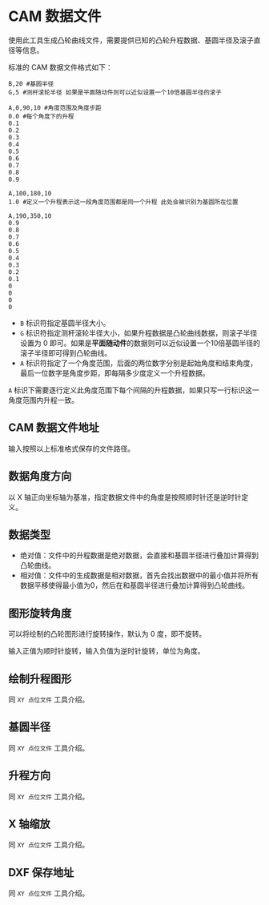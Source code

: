 # CAM 数据文件

使用此工具生成凸轮曲线文件，需要提供已知的凸轮升程数据、基圆半径及滚子直径等信息。

标准的 CAM 数据文件格式如下：
```
B,20 #基圆半径
G,5 #测杆滚轮半径 如果是平面随动件则可以近似设置一个10倍基圆半径的滚子

A,0,90,10 #角度范围及角度步距
0.0 #每个角度下的升程
0.1
0.2
0.3
0.4
0.5
0.6
0.7
0.8
0.9

A,100,180,10
1.0 #定义一个升程表示这一段角度范围都是同一个升程 此处会被识别为基圆所在位置

A,190,350,10
0.9
0.8
0.7
0.6
0.5
0.4
0.3
0.2
0.1
0
0
0
0
```

- `B` 标识符指定基圆半径大小。
- `G` 标识符指定测杆滚轮半径大小，如果升程数据是凸轮曲线数据，则滚子半径设置为 0 即可。如果是**平面随动件**的数据则可以近似设置一个10倍基圆半径的滚子半径即可得到凸轮曲线。
- `A` 标识符指定了一个角度范围，后面的两位数字分别是起始角度和结束角度，最后一位数字是角度步距，即每隔多少度定义一个升程数据。

`A` 标识下需要逐行定义此角度范围下每个间隔的升程数据，如果只写一行标识这一角度范围内升程一致。

## CAM 数据文件地址

输入按照以上标准格式保存的文件路径。

## 数据角度方向

以 X 轴正向坐标轴为基准，指定数据文件中的角度是按照顺时针还是逆时针定义。

## 数据类型

- 绝对值：文件中的升程数据是绝对数据，会直接和基圆半径进行叠加计算得到凸轮曲线。
- 相对值：文件中的生成数据是相对数据，首先会找出数据中的最小值并将所有数据平移使得最小值为0，然后在和基圆半径进行叠加计算得到凸轮曲线。

## 图形旋转角度

可以将绘制的凸轮图形进行旋转操作，默认为 0 度，即不旋转。

输入正值为顺时针旋转，输入负值为逆时针旋转，单位为角度。

## 绘制升程图形

同 `XY 点位文件` 工具介绍。

## 基圆半径

同 `XY 点位文件` 工具介绍。

## 升程方向

同 `XY 点位文件` 工具介绍。

## X 轴缩放

同 `XY 点位文件` 工具介绍。

## DXF 保存地址

同 `XY 点位文件` 工具介绍。
